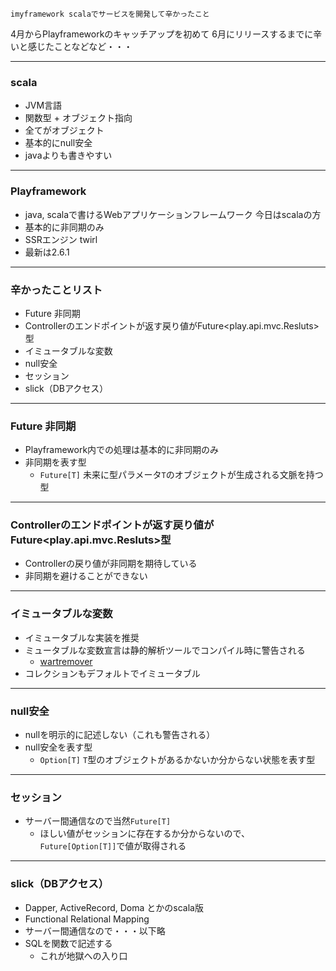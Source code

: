     imyframework scalaでサービスを開発して辛かったこと

4月からPlayframeworkのキャッチアップを初めて
6月にリリースするまでに辛いと感じたことなどなど・・・

---
### scala

* JVM言語
* 関数型 + オブジェクト指向
* 全てがオブジェクト
* 基本的にnull安全
* javaよりも書きやすい

---
### Playframework

* java, scalaで書けるWebアプリケーションフレームワーク
  今日はscalaの方
* 基本的に非同期のみ
* SSRエンジン twirl
* 最新は2.6.1

---
### 辛かったことリスト

* Future 非同期
* Controllerのエンドポイントが返す戻り値がFuture<play.api.mvc.Resluts>型
* イミュータブルな変数
* null安全
* セッション
* slick（DBアクセス）

---
### Future 非同期

* Playframework内での処理は基本的に非同期のみ
* 非同期を表す型
  * `Future[T]` 未来に型パラメータ`T`のオブジェクトが生成される文脈を持つ型

---
### Controllerのエンドポイントが返す戻り値がFuture<play.api.mvc.Resluts>型
* Controllerの戻り値が非同期を期待している
* 非同期を避けることができない

---
### イミュータブルな変数
* イミュータブルな実装を推奨
* ミュータブルな変数宣言は静的解析ツールでコンパイル時に警告される
  * [wartremover](https://github.com/wartremover/wartremover)
* コレクションもデフォルトでイミュータブル

---
### null安全
* nullを明示的に記述しない（これも警告される）
* null安全を表す型
  * `Option[T]` `T`型のオブジェクトがあるかないか分からない状態を表す型

---
### セッション
* サーバー間通信なので当然`Future[T]`
  * ほしい値がセッションに存在するか分からないので、`Future[Option[T]]`で値が取得される

---
### slick（DBアクセス）
* Dapper, ActiveRecord, Doma とかのscala版
* Functional Relational Mapping
* サーバー間通信なので・・・以下略
* SQLを関数で記述する
  * これが地獄への入り口

